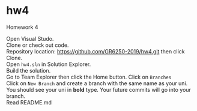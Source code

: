 # hw4
Homework 4

Open Visual Studo.  
Clone or check out code.  
Repository location: https://github.com/GR6250-2019/hw4.git then click Clone.  
Open `hw4.sln` in Solution Explorer.  
Build the solution.  
Go to Team Explorer then click the Home button.
Click on `Branches`  
Click on `New Branch` and create a branch with the same name as your uni.  
You should see your uni in __bold__ type.
Your future commits will go into your branch.  
Read README.md  

